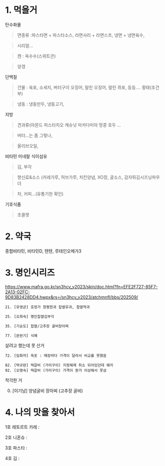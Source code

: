 # 1. 먹을거
탄수화물

>면종류 :파스타면 + 파스타소스, 라면사리 + 라면스프, 냉면 + 냉면육수,

>시리얼...

>캔 : 옥수수(스위트콘)

>양갱

단백질

>건물 : 육포, 소세지, 버터구이 오징어, 말린 오징어, 말린 쥐포, 등등.... 황태(조건부)

>냉동 : 냉동만두, 냉동고기,

지방

>견과류(아몬드 피스타치오 캐슈넛 마카다미아 땅콩 호두 ...

>버터...는 좀 그렇나,

>올리브오일, 

비타민 미네랄 식이섬유

>김, 부각

>향신료&소스 (카레가루, 허브가루, 치킨양념, XO장, 굴소스, 감자튀김시즈닝파우더

>차, 커피...(유통기한 확인)

기호식품

>초콜렛
>
# 2. 약국
종합비타민, 비타민D, 텐텐, 루테인오메가3


# 3. 명인시리즈
https://www.mafra.go.kr/sn3hcv_v2023/skin/doc.html?fn=EFE2F727-85F7-2A13-02FC-9D83B2428DD4.hwpx&rs=/sn3hcv_v2023/atchmnfl/bbs/202509/

```
21. [유영균] 호정가 창평한과 찹쌀유과, 찹쌀약과
  
25. [오희숙] 명인찹쌀김부각

35. [기순도] 찹쌀/고추장 굴비장아찌

77. [문완기] 식혜

```
살려고 했는데 못 산거

```
72. [임화자] 육포 : 매장마다 가격이 달라서 비교를 못했음

82. [박규완] 떡갈비 (가리구이) 지정해제 취소 되어있던데 왜지
92. [오명숙] 떡갈비 (가리구이) 가격이 뭔가 이상해서 못삼
```

착각한 거

00. [이기남] 양념굴비 장아찌 (고추장 굴비)


# 4. 나의 맛을 찾아서
1호 레토르트 카레 :

2호 니혼슈 :

3호 파스타 :

4호 김 :

